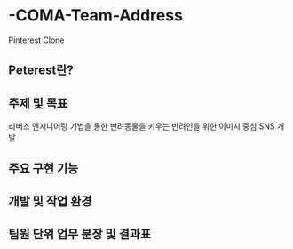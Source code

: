 # -COMA-Team-Address
Pinterest Clone
## Peterest란?

## 주제 및 목표
리버스 엔지니어링 기법을 통한
반려동물을 키우는 반려인을 위한 이미지 중심 SNS 개발

## 주요 구현 기능

## 개발 및 작업 환경

## 팀원 단위 업무 분장 및 결과표
